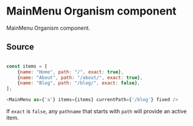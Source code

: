 # MainMenu Organism component

MainMenu Organism component.

## Source
```js

const items = [
    {name: "Home", path: "/", exact: true},
    {name: "About", path: "/about/", exact: true},
    {name: "Blog", path: "/blog/", exact: false},
];

<MainMenu as={'a'} items={items} currentPath={'/blog'} fixed />
```
If `exact` is `false`, any `pathname` that starts with `path` will provide an active item.



